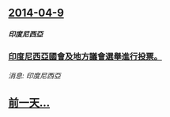 ## [2014-04-9](/news/2014/04/9/index.md)

##### 印度尼西亞
### [ 印度尼西亞國會及地方議會選舉進行投票。 ](/news/2014/04/9/印度尼西亞國會及地方議會選舉進行投票.md)
_消息: 印度尼西亞_

## [前一天...](/news/2014/04/8/index.md)

